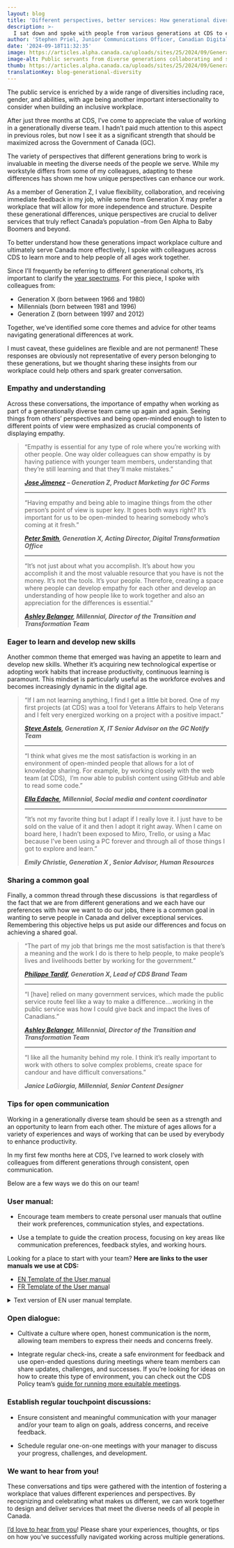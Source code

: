 ```yaml
---
layout: blog
title: 'Different perspectives, better services: How generational diversity helps '
description: >-
  I sat down and spoke with people from various generations at CDS to explore how age diversity strengthens our service to Canadians. Through shared experiences, we discussed the unique perspectives each generation brings and offered tips for fostering collaboration and inclusivity across age groups in the public service.
author: 'Stephen Priel, Junior Communications Officer, Canadian Digital Service'
date: '2024-09-18T11:32:35'
image: https://articles.alpha.canada.ca/uploads/sites/25/2024/09/GenerationalDiversity_Blog_Post3.png
image-alt: Public servants from diverse generations collaborating and sharing ideas.
thumb: https://articles.alpha.canada.ca/uploads/sites/25/2024/09/GenerationalDiversity_Blog_Post3.png
translationKey: blog-generational-diversity
---
```


<p>The public service is enriched by a wide range of diversities including race, gender, and abilities, with age being another important intersectionality to consider when building an inclusive workplace. </p>



<p>After just three months at CDS, I’ve come to appreciate the value of working in a generationally diverse team. I hadn’t paid much attention to this aspect in previous roles, but now I see it as a significant strength that should be maximized across the Government of Canada (GC).</p>



<p>The variety of perspectives that different generations bring to work is invaluable in meeting the diverse needs of the people we serve. While my workstyle differs from some of my colleagues, adapting to these differences has shown me how unique perspectives can enhance our work.</p>



<p>As a member of Generation Z, I value flexibility, collaboration, and receiving immediate feedback in my job, while some from Generation X may prefer a workplace that will allow for more independence and structure. Despite these generational differences, unique perspectives are crucial to deliver services that truly reflect Canada&#8217;s population –from Gen Alpha to Baby Boomers and beyond.</p>



<p>To better understand how these generations impact workplace culture and ultimately serve Canada more effectively, I spoke with colleagues across CDS to learn more and to help people of all ages work together.</p>



<p>Since I&#8217;ll frequently be referring to different generational cohorts, it&#8217;s important to clarify the <a href="https://www150.statcan.gc.ca/n1/daily-quotidien/240221/dq240221a-eng.htm" target="_blank" rel="noreferrer noopener">year spectrums</a>. For this piece, I spoke with colleagues from:</p>



<ul class="wp-block-list">
<li>Generation X (born between 1966 and 1980)</li>



<li>Millennials (born between 1981 and 1996)</li>



<li>Generation Z (born between 1997 and 2012)</li>
</ul>



<p>Together, we&#8217;ve identified some core themes and advice for other teams navigating generational differences at work.&nbsp;</p>



<p>I must caveat, these guidelines are flexible and are not permanent! These responses are obviously not representative of every person belonging to these generations, but we thought sharing these insights from our workplace could help others and spark greater conversation.</p>



<h3 class="wp-block-heading"><strong>Empathy and understanding&nbsp;</strong></h3>



<p>Across these conversations, the importance of empathy when working as part of a generationally diverse team came up again and again. Seeing things from others’ perspectives and being open-minded enough to listen to different points of view were emphasized as crucial components of displaying empathy.</p>



<blockquote class="wp-block-quote is-layout-flow wp-block-quote-is-layout-flow">
<p>“Empathy is essential for any type of role where you&#8217;re working with other people. One way older colleagues can show empathy is by having patience with younger team members, understanding that they&#8217;re still learning and that they&#8217;ll make mistakes.&#8221;</p>



<p><strong><em><a href="https://www.linkedin.com/in/jimenezj27/" target="_blank" rel="noreferrer noopener">Jose Jimenez</a> &#8211; Generation Z, Product Marketing for GC Forms</em></strong></p>



<hr class="wp-block-separator has-alpha-channel-opacity" />



<p>“Having empathy and being able to imagine things from the other person&#8217;s point of view is super key. It goes both ways right? It&#8217;s important for us to be open-minded to hearing somebody who&#8217;s coming at it fresh.”</p>



<p><a href="http://linkedin.com/in/pcwsmith" target="_blank" rel="noreferrer noopener"><em><strong>Peter Smith</strong></em></a><strong><em>, Generation X, Acting Director, Digital Transformation Office</em></strong></p>



<hr class="wp-block-separator has-alpha-channel-opacity" />



<p>“It&#8217;s not just about what you accomplish. It&#8217;s about how you accomplish it and the most valuable resource that you have is not the money. It&#8217;s not the tools. It&#8217;s your people. Therefore, creating a space where people can develop empathy for each other and develop an understanding of how people like to work together and also an appreciation for the differences is essential.”</p>



<p><a href="http://linkedin.com/in/ashley-belanger" target="_blank" rel="noreferrer noopener"><em><strong>Ashley Belanger</strong></em></a><strong><em>, Millennial, Director of the Transition and Transformation Team&nbsp;</em></strong></p>
</blockquote>



<h3 class="wp-block-heading"><strong>Eager to learn and develop new skills</strong></h3>



<p>Another common theme that emerged was having an appetite to learn and develop new skills. Whether it’s acquiring new technological expertise or adopting work habits that increase productivity, continuous learning is paramount. This mindset is particularly useful as the workforce evolves and becomes increasingly dynamic in the digital age.</p>



<blockquote class="wp-block-quote is-layout-flow wp-block-quote-is-layout-flow">
<p>“If I am not learning anything, I find I get a little bit bored. One of my first projects (at CDS) was a tool for Veterans Affairs to help Veterans and I felt very energized working on a project with a positive impact.&#8221;&nbsp;</p>



<p><a href="http://linkedin.com/in/sastels" target="_blank" rel="noreferrer noopener"><em><strong>Steve Astels</strong></em></a><strong><em>, Generation X, IT Senior Advisor on the GC Notify Team</em></strong></p>



<hr class="wp-block-separator has-alpha-channel-opacity" />



<p>“I think what gives me the most satisfaction is working in an environment of open-minded people that allows for a lot of knowledge sharing. For example, by working closely with the web team (at CDS),&nbsp; I&#8217;m now able to publish content using GitHub and able to read some code.”</p>



<p><a href="http://linkedin.com/in/elaine-edache-40367293" target="_blank" rel="noreferrer noopener"><em><strong>Ella Edache</strong></em></a><strong><em>, Millennial, Social media and content coordinator</em></strong></p>



<hr class="wp-block-separator has-alpha-channel-opacity" />



<p>“It&#8217;s not my favorite thing but I adapt if I really love it. I just have to be sold on the value of it and then I adopt it right away. When I came on board here, I hadn&#8217;t been exposed to Miro, Trello, or using a Mac because I&#8217;ve been using a PC forever and through all of those things I got to explore and learn.”</p>



<p><strong><em>Emily Christie, Generation X&nbsp;, Senior Advisor,  Human Resources  </em></strong></p>
</blockquote>



<h3 class="wp-block-heading" id="h-sharing-a-common-goal"><strong>Sharing a common goal</strong></h3>



<p>Finally, a common thread through these discussions&nbsp; is that regardless of the fact that we are from different generations and we each have our preferences with how we want to do our jobs, there is a common goal in wanting to serve people in Canada and deliver exceptional services. Remembering this objective helps us put aside our differences and focus on achieving a shared goal.</p>



<blockquote class="wp-block-quote is-layout-flow wp-block-quote-is-layout-flow">
<p>“The part of my job that brings me the most satisfaction is that there&#8217;s a meaning and the work I do is there to help people, to make people&#8217;s lives and livelihoods better by working for the government.”</p>



<p><a href="http://linkedin.com/in/philippe-tardif-136695175" target="_blank" rel="noreferrer noopener"><em><strong>Philippe Tardif</strong></em></a><strong><em>, Generation X, Lead of CDS Brand Team</em></strong></p>



<hr class="wp-block-separator has-alpha-channel-opacity" />



<p>“I [have] relied on many government services, which made the public service route feel like a way to make a difference&#8230;.working in the public service was how I could give back and impact the lives of Canadians.”</p>



<p><a href="http://linkedin.com/in/ashley-belanger" target="_blank" rel="noreferrer noopener"><em><strong>Ashley Belanger</strong></em></a><strong><em>, Millennial, Director of the Transition and Transformation Team</em></strong></p>



<hr class="wp-block-separator has-alpha-channel-opacity" />



<p>“I like all the humanity behind my role. I think it’s really important to work with others to solve complex problems, create space for candour and have difficult conversations.”</p>



<p><strong><em>Janice LaGiorgia, Millennial, Senior Content Designer</em></strong></p>
</blockquote>



<h3 class="wp-block-heading"><strong>Tips for open communication</strong></h3>



<p>Working in a generationally diverse team should be seen as a strength and an opportunity to learn from each other. The mixture of ages allows for a variety of experiences and ways of working that can be used by everybody to enhance productivity.</p>



<p>In my first few months here at CDS, I’ve learned to work closely with colleagues from different generations through consistent, open communication.</p>



<p>Below are a few ways we do this on our team!</p>



<h3 class="wp-block-heading"><strong>User manual:&nbsp;</strong></h3>



<ul class="wp-block-list">
<li>Encourage team members to create personal user manuals that outline their work preferences, communication styles, and expectations.</li>
</ul>



<ul class="wp-block-list">
<li>Use a template to guide the creation process, focusing on key areas like communication preferences, feedback styles, and working hours.</li>
</ul>



<p>Looking for a place to start with your team? <strong>Here are links to the user manuals we use at CDS:&nbsp;</strong></p>



<ul class="wp-block-list">
<li><a href="https://docs.google.com/presentation/d/1IRi3VfSNC55fqWWgzZJDyozK6sakh0SoX2p5UzSH2h4/edit#slide=id.p" target="_blank" rel="noreferrer noopener">EN Template of the User manual</a></li>



<li><a href="https://docs.google.com/presentation/d/1u2ujCsMiXKjwX6J4jGvwQPhHvG5Je96yOUbHGDEmwys/edit#slide=id.p" target="_blank" rel="noreferrer noopener">FR Template of the User manua</a>l</li>
</ul>



<details class="wp-block-cds-snc-accordion"><summary>Text version of EN user manual template.</summary>
<p>User manual for [name]</p>



<p>Conditions I like to work in:</p>



<ul class="wp-block-list">
<li></li>
</ul>



<p>Times/hours I like to work:&nbsp;</p>



<ul class="wp-block-list">
<li></li>
</ul>



<p>Best way to communicate with me:</p>



<ul class="wp-block-list">
<li></li>
</ul>



<p>Ways I like to receive feedback:</p>



<ul class="wp-block-list">
<li>&nbsp;</li>
</ul>



<p>Things I need at work:</p>



<ul class="wp-block-list">
<li></li>
</ul>



<p>Things I struggle with:</p>



<ul class="wp-block-list">
<li></li>
</ul>



<p>Things I love:</p>



<ul class="wp-block-list">
<li></li>
</ul>



<p>Other things to know about me:</p>
</details>



<h3 class="wp-block-heading"><strong>Open dialogue:</strong></h3>



<ul class="wp-block-list">
<li>Cultivate a culture where open, honest communication is the norm, allowing team members to express their needs and concerns freely.&nbsp;</li>
</ul>



<ul class="wp-block-list">
<li>Integrate regular check-ins, create a safe environment for feedback and use open-ended questions during meetings where team members can share updates, challenges, and successes. If you’re looking for ideas on how to create this type of environment, you can check out the CDS Policy team’s <a href="https://digital.canada.ca/2023/09/14/how-were-planning-more-useful-and-equitable-meetings/" target="_blank" rel="noreferrer noopener">guide for running more equitable meetings</a>.&nbsp;</li>
</ul>



<h3 class="wp-block-heading"><strong>Establish regular touchpoint discussions:</strong></h3>



<ul class="wp-block-list">
<li>Ensure consistent and meaningful communication with your manager and/or your team to align on goals, address concerns, and receive feedback.</li>
</ul>



<ul class="wp-block-list">
<li>Schedule regular one-on-one meetings with your manager to discuss your progress, challenges, and development.</li>
</ul>



<h3 class="wp-block-heading"><strong>We want to hear from you!</strong></h3>



<p>These conversations and tips were gathered with the intention of fostering a workplace that values different experiences and perspectives. By recognizing and celebrating what makes us different, we can work together to design and deliver services that meet the diverse needs of all people in Canada.</p>



<p><a href="mailto:cds-snc@servicecanada.gc.ca" target="_blank" rel="noreferrer noopener">I’d love to hear from you</a>! Please share your experiences, thoughts, or tips on how you’ve successfully navigated working across multiple generations.</p>

